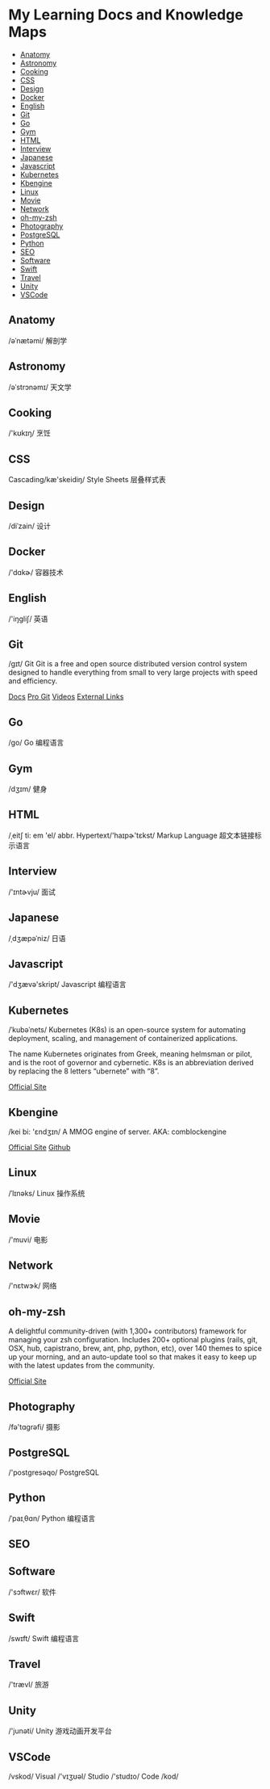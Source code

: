 # My Learning Docs and Knowledge Maps

* [Anatomy](#Anatomy)
* [Astronomy](#Astronomy)
* [Cooking](#Cooking)
* [CSS](#CSS)
* [Design](#Design)
* [Docker](#Docker)
* [English](#English)
* [Git](#Git)
* [Go](#Go)
* [Gym](#Gym)
* [HTML](#HTML)
* [Interview](#Interview)
* [Japanese](#Japanese)
* [Javascript](#Javascript)
* [Kubernetes](#Kubernetes)
* [Kbengine](#Kbengine)
* [Linux](#Linux)
* [Movie](#Movie)
* [Network](#Network)
* [oh-my-zsh](#oh-my-zsh)
* [Photography](#Photography)
* [PostgreSQL](#PostgreSQL)
* [Python](#Python)
* [SEO](#SEO)
* [Software](#Software)
* [Swift](#Swift)
* [Travel](#Travel)
* [Unity](#Unity)
* [VSCode](#VSCode)

## Anatomy
/əˈnætəmi/ 解剖学

## Astronomy
/əˈstrɔnəmɪ/ 天文学

## Cooking
/'kʊkɪŋ/ 烹饪

## CSS
Cascading/kæ'skeidiŋ/ Style Sheets 层叠样式表

## Design
/diˈzain/ 设计

## Docker
/'dɑkɚ/ 容器技术

## English
/'iŋɡliʃ/ 英语

## Git
/ɡɪt/ Git
Git is a free and open source distributed version control system designed to handle everything from small to very large projects with speed and efficiency.

[Docs](https://git-scm.com/docs)
[Pro Git](https://git-scm.com/book/en/v2)
[Videos](https://git-scm.com/videos)
[External Links](https://git-scm.com/doc/ext)

## Go
/ɡo/ Go 编程语言

## Gym
/dʒɪm/ 健身

## HTML
/ˌeitʃ ti: em 'el/ abbr. Hypertext/'haɪpɚ'tɛkst/ Markup Language 超文本链接标示语言

## Interview
/'ɪntɚvju/ 面试

## Japanese
/ˌdʒæpəˈniz/ 日语

## Javascript
/'dʒævə'skript/ Javascript 编程语言

## Kubernetes
/ˈkubəˈnets/ Kubernetes (K8s) is an open-source system for automating deployment, scaling, and management of containerized applications.

The name Kubernetes originates from Greek, meaning helmsman or pilot, and is the root of governor and cybernetic. K8s is an abbreviation derived by replacing the 8 letters “ubernete” with “8”.

[Official Site](https://kubernetes.io)

## Kbengine
/kei bi: 'ɛndʒɪn/ A MMOG engine of server. AKA: comblockengine

[Official Site](https://www.comblockengine.com/)
[Github](https://github.com/kbengine/kbengine)

## Linux
/ˈlɪnəks/ Linux 操作系统

## Movie
/'muvi/ 电影

## Network
/'nɛtwɝk/ 网络

## oh-my-zsh
A delightful community-driven (with 1,300+ contributors) framework for managing your zsh configuration. Includes 200+ optional plugins (rails, git, OSX, hub, capistrano, brew, ant, php, python, etc), over 140 themes to spice up your morning, and an auto-update tool so that makes it easy to keep up with the latest updates from the community.

[Official Site](https://ohmyz.sh/)

## Photography
/fə'tɑɡrəfi/ 摄影

## PostgreSQL
/'postgresəqo/ PostgreSQL 

## Python
/ˈpaɪˌθɑn/ Python 编程语言

## SEO

## Software
/'sɔftwɛr/ 软件

## Swift
/swɪft/ Swift 编程语言

## Travel
/'trævl/ 旅游

## Unity
/'junəti/ Unity 游戏动画开发平台

## VSCode
/vskod/ Visual /'vɪʒʊəl/ Studio /'studɪo/ Code /kod/
